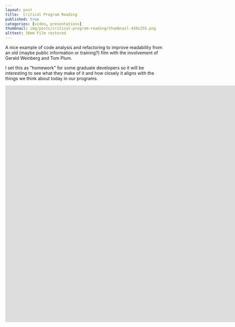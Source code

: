 ```yaml
---
layout: post
title:  Critical Program Reading
published: true
categories: [video, presentations]
thumbnail: img/posts/critical-program-reading/thumbnail-420x255.png
alttext: 16mm Film restored
--- 
```


A nice example of code analysis and refactoring to improve readability from an old (maybe public information or training?) film with the involvement of Gerald Weinberg and Tom Plum. 

I set this as "homework" for some graduate developers so it will be interesting to see what they make of it and how closely it aligns with the things we think about today in our 
programs. 

<iframe width="1868" height="755" src="https://www.youtube.com/embed/7hdJQkn8rtA" title="Critical Program Reading (1975) - 16mm Film" frameborder="0" allow="accelerometer; autoplay; clipboard-write; encrypted-media; gyroscope; picture-in-picture; web-share" allowfullscreen></iframe>